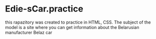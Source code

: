# Edie-sCar.practice
this rapazitory was created to practice in HTML, CSS. The subject of the model is a site where you can get information about the Belarusian manufacturer Belaz car
